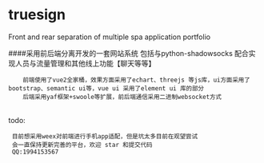 # truesign
Front and rear separation of multiple spa application portfolio

####采用前后端分离开发的一套网站系统
    包括与python-shadowsocks 配合实现人员与流量管理和其他线上功能【聊天等等】
<br>

        前端使用了vue2全家桶，效果方面采用了echart、threejs 等js库，ui方面采用了bootstrap、semantic ui等，vue ui 采用了element ui 库的部分
        后端采用yaf框架+swoole等扩展，前后端通信采用二进制websocket方式

<br>
todo:

     目前想采用weex对前端进行手机app适配，但是坑太多目前在观望尝试
     会一直保持更新完善的平台，欢迎 star 和提交代码
     QQ:1994153567
